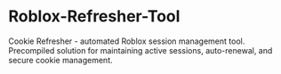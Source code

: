 # Roblox-Refresher-Tool
Cookie Refresher - automated Roblox session management tool. Precompiled solution for maintaining active sessions, auto-renewal, and secure cookie management.
